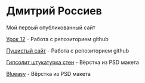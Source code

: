 # Дмитрий Россиев
Мой первый опубликованный сайт

[Урок 12](https://rossiev-dmitriy.github.io/Lesson%2012/ "Готовый сайт") - Работа с репозиторием github


[Пушистый сайт](https://rossiev-dmitriy.github.io/Fox_Coon/ "Пушистый сайт") - Работа с репозиторием github


[Гипсолит штукатурка стен](https://rossiev-dmitriy.github.io/gipsolit/ "Гипсолит штукатурка стен") - Вёрстка из PSD макета

[Blueasy](https://rossiev-dmitriy.github.io/blueasy/ "Blueasy") - Вёрстка из PSD макета



